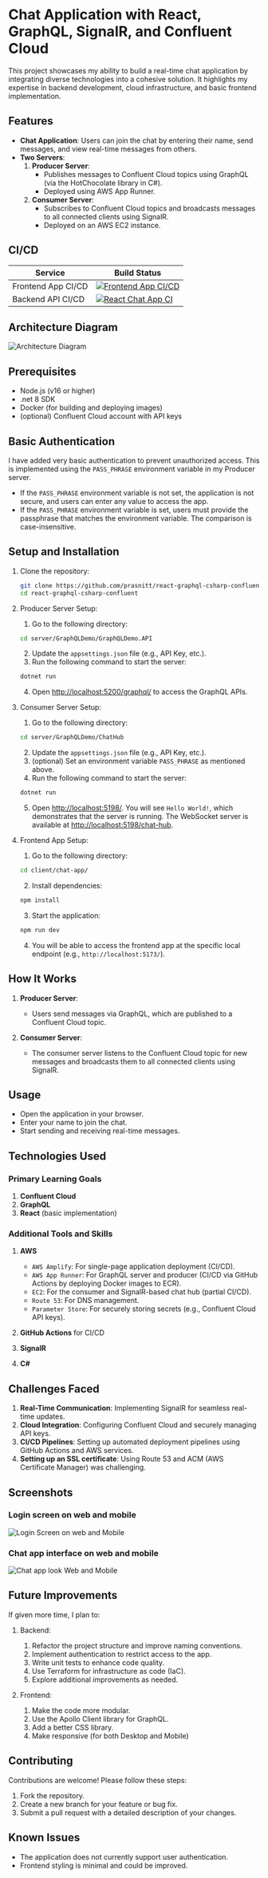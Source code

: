 # Chat Application with React, GraphQL, SignalR, and Confluent Cloud  

This project showcases my ability to build a real-time chat application by integrating diverse technologies into a cohesive solution. It highlights my expertise in backend development, cloud infrastructure, and basic frontend implementation.

## Features  
- **Chat Application**: Users can join the chat by entering their name, send messages, and view real-time messages from others.  
- **Two Servers**:  
    1. **Producer Server**:  
         - Publishes messages to Confluent Cloud topics using GraphQL (via the HotChocolate library in C#).  
         - Deployed using AWS App Runner.  
    2. **Consumer Server**:  
         - Subscribes to Confluent Cloud topics and broadcasts messages to all connected clients using SignalR.  
         - Deployed on an AWS EC2 instance.  


## CI/CD  


| Service   | Build Status                                                                 |
|-----------|-----------------------------------------------------------------------------|
| Frontend App CI/CD  | [![Frontend App CI/CD](https://github.com/prasnitt/JobTracker/actions/workflows/frontend-ci-cd.yml/badge.svg?branch=main)](https://github.com/prasnitt/JobTracker/actions/workflows/frontend-ci-cd.yml) |
| Backend API CI/CD   | [![React Chat App CI](https://github.com/prasnitt/react-graphql-csharp-confluent/actions/workflows/react-ci.yml/badge.svg?branch=main)](https://github.com/prasnitt/react-graphql-csharp-confluent/actions/workflows/react-ci.yml)   |


## Architecture Diagram  
![Architecture Diagram](screenshots/ArchitectureDiagram.drawio.png)  

## Prerequisites  
- Node.js (v16 or higher)  
- .net 8 SDK 
- Docker (for building and deploying images)  
- (optional) Confluent Cloud account with API keys  

## Basic Authentication  

I have added very basic authentication to prevent unauthorized access. This is implemented using the `PASS_PHRASE` environment variable in my Producer server.  

- If the `PASS_PHRASE` environment variable is not set, the application is not secure, and users can enter any value to access the app.  
- If the `PASS_PHRASE` environment variable is set, users must provide the passphrase that matches the environment variable. The comparison is case-insensitive.  

## Setup and Installation  
1. Clone the repository:  
    ```bash
    git clone https://github.com/prasnitt/react-graphql-csharp-confluent.git
    cd react-graphql-csharp-confluent
    ```
2. Producer Server Setup:  

     1. Go to the following directory:  
     ```bash
     cd server/GraphQLDemo/GraphQLDemo.API
     ```
     2. Update the `appsettings.json` file (e.g., API Key, etc.).  
     3. Run the following command to start the server:  
     ```bash
     dotnet run
     ```
     4. Open [http://localhost:5200/graphql/](http://localhost:5200/graphql/) to access the GraphQL APIs.  

3. Consumer Server Setup:  

     1. Go to the following directory:  
     ```bash
     cd server/GraphQLDemo/ChatHub
     ```
     2. Update the `appsettings.json` file (e.g., API Key, etc.).  
     3. (optional) Set an environment variable `PASS_PHRASE` as mentioned above.  
     4. Run the following command to start the server:  
     ```bash
     dotnet run
     ```
     5. Open [http://localhost:5198/](http://localhost:5198/). You will see `Hello World!`, which demonstrates that the server is running. The WebSocket server is available at [http://localhost:5198/chat-hub](http://localhost:5198/chat-hub).  

4. Frontend App Setup:  

     1. Go to the following directory:  
     ```bash
     cd client/chat-app/
     ```
     2. Install dependencies:  
     ```bash
     npm install
     ```
     3. Start the application:  
     ```bash
     npm run dev
     ```
     4. You will be able to access the frontend app at the specific local endpoint (e.g., `http://localhost:5173/`).

## How It Works  
1. **Producer Server**:  
     - Users send messages via GraphQL, which are published to a Confluent Cloud topic.  

2. **Consumer Server**:  
     - The consumer server listens to the Confluent Cloud topic for new messages and broadcasts them to all connected clients using SignalR.  

## Usage  
- Open the application in your browser.  
- Enter your name to join the chat.  
- Start sending and receiving real-time messages.  

## Technologies Used  
### Primary Learning Goals  
1. **Confluent Cloud**  
2. **GraphQL**  
3. **React** (basic implementation)  

### Additional Tools and Skills  
1. **AWS** 
    
    * `AWS Amplify`: For single-page application deployment (CI/CD).  
    * `AWS App Runner`: For GraphQL server and producer (CI/CD via GitHub Actions by deploying Docker images to ECR).  
    * `EC2`: For the consumer and SignalR-based chat hub (partial CI/CD).  
    * `Route 53`: For DNS management.  
    * `Parameter Store`: For securely storing secrets (e.g., Confluent Cloud API keys).  
    
2. **GitHub Actions** for CI/CD  
3. **SignalR**  
4. **C#**  

## Challenges Faced  
1. **Real-Time Communication**: Implementing SignalR for seamless real-time updates.   
2. **Cloud Integration**: Configuring Confluent Cloud and securely managing API keys.  
3. **CI/CD Pipelines**: Setting up automated deployment pipelines using GitHub Actions and AWS services.  
4. **Setting up an SSL certificate**: Using Route 53 and ACM (AWS Certificate Manager) was challenging.  

## Screenshots  

### Login screen on web and mobile  
![Login Screen on web and Mobile](screenshots/LoginScreenOnDifferentDevice.png)  

### Chat app interface on web and mobile  
![Chat app look Web and Mobile](screenshots/HostedChatApp.png)  

## Future Improvements  
If given more time, I plan to:  

1. Backend:  
     1. Refactor the project structure and improve naming conventions.  
     2. Implement authentication to restrict access to the app.  
     3. Write unit tests to enhance code quality.  
     4. Use Terraform for infrastructure as code (IaC).  
     5. Explore additional improvements as needed.  

2. Frontend:  
     1. Make the code more modular.  
     2. Use the Apollo Client library for GraphQL.  
     3. Add a better CSS library. 
     4. Make responsive (for both Desktop and Mobile)

## Contributing  
Contributions are welcome! Please follow these steps:  
1. Fork the repository.  
2. Create a new branch for your feature or bug fix.  
3. Submit a pull request with a detailed description of your changes.  

## Known Issues  
- The application does not currently support user authentication.  
- Frontend styling is minimal and could be improved.
